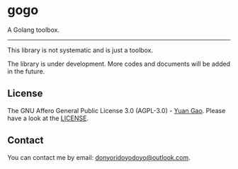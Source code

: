 # gogo
A Golang toolbox.

---

This library is not systematic and is just a toolbox.

The library is under development.
More codes and documents will be added in the future.

## License
The GNU Affero General Public License 3.0 (AGPL-3.0) - [Yuan Gao](https://github.com/donyori/).
Please have a look at the [LICENSE](LICENSE).

## Contact
You can contact me by email: [<donyoridoyodoyo@outlook.com>](mailto:donyoridoyodoyo@outlook.com).
